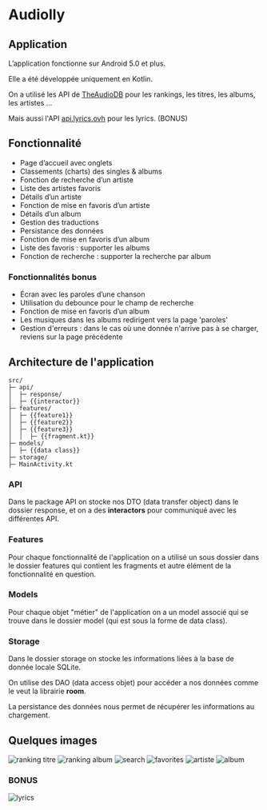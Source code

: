 # Audiolly

## Application

L’application fonctionne sur Android 5.0 et plus.

Elle a été développée uniquement en Kotlin.

On a utilisé les API de [TheAudioDB](https://theaudiodb.com/api_guide.php) pour les rankings, les titres, les albums, les artistes ...

Mais aussi l'API [api.lyrics.ovh](https://lyricsovh.docs.apiary.io/#) pour les lyrics. (BONUS)

## Fonctionnalité

- Page d’accueil avec onglets
- Classements (charts) des singles & albums
- Fonction de recherche d’un artiste
- Liste des artistes favoris
- Détails d’un artiste
- Fonction de mise en favoris d’un artiste
- Détails d’un album
- Gestion des traductions
- Persistance des données
- Fonction de mise en favoris d’un album
- Liste des favoris : supporter les albums
- Fonction de recherche : supporter la recherche par album

### Fonctionnalités bonus

- Écran avec les paroles d’une chanson
- Utilisation du debounce pour le champ de recherche
- Fonction de mise en favoris d’un album
- Les musiques dans les albums redirigent vers la page 'paroles'
- Gestion d'erreurs : dans le cas où une donnée n'arrive pas à se charger, reviens sur la page précédente

## Architecture de l'application

```code
src/
├─ api/
│  ├─ response/
│  ├─ {{interactor}}
├─ features/
│  ├─ {{feature1}}
│  ├─ {{feature2}}
│  ├─ {{feature3}}
│  │  ├─ {{fragment.kt}}
├─ models/
│  ├─ {{data class}}
├─ storage/
├─ MainActivity.kt
```

### API

Dans le package API on stocke nos DTO (data transfer object) dans le dossier response, et on a des **interactors** pour communiqué avec les différentes API.

### Features

Pour chaque fonctionnalité de l'application on a utilisé un sous dossier dans le dossier features qui contient les fragments et autre élément de la fonctionnalité en question.

### Models

Pour chaque objet "métier" de l'application on a un model associé qui se trouve dans le dossier model (qui est sous la forme de data class).

### Storage

Dans le dossier storage on stocke les informations liées à la base de donnée locale SQLite.

On utilise des DAO (data access objet) pour accéder a nos données comme le veut la librairie **room**.

La persistance des données nous permet de récupérer les informations au chargement.

## Quelques images

![ranking titre](docs/ranking-title.png)
![ranking album](docs/ranking-album.png)
![search](docs/search.png)
![favorites](docs/favorites.png)
![artiste](docs/artiste.png)
![album](docs/album.png)

### BONUS

![lyrics](docs/lyrics.png)
